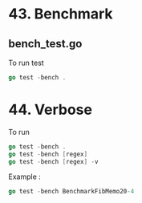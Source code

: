 # 43. Benchmark

## bench_test.go

To run test

```go
go test -bench .
```

# 44. Verbose
To run 

```go
go test -bench .
go test -bench [regex]
go test -bench [regex] -v
```

Example :

```go
go test -bench BenchmarkFibMemo20-4
```